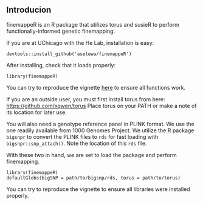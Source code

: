 ## Introducion

finemappeR is an R package that utilizes torus and susieR to perform functionally-informed genetic finemapping. 

If you are at UChicago with the He Lab, installation is easy:

```
devtools::install_github('aselewa/finemappeR')
```

After installing, check that it loads properly:

```
library(finemappeR)
```

You can try to reproduce the vignette [here](vignettes/quick_finemapping.html) to ensure all functions work.

If you are an outside user, you must first install torus from here: https://github.com/xqwen/torus
Place torus on your PATH or make a note of its location for later use.

You will also need a genotype reference panel in PLINK format. We use the one readily available from 1000 Genomes Project. 
We utilize the R package `bigsnpr` to convert the PLINK files to `rds` for fast loading with `bigsnpr::snp_attach()`. 
Note the location of this `rds` file. 

With these two in hand, we are set to load the package and perform finemapping.

```
library(finemappeR)
defaultGlobs(bigSNP = path/to/bigsnp/rds, torus = path/to/torus)
```

You can try to reproduce the vignette to ensure all libraries were installed properly.
